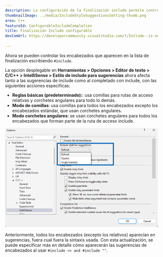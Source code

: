 ```yaml
---
description: La configuración de la finalización include permite controlar qué encabezados aparecen en la lista de finalización.
thumbnailImage: ../media/IncludeStyleSuggestionsSetting-thumb.png
area: C++
featureId: ConfigurableIncludeCompletion
title: Finalización Include configurable
devComUrl: https://developercommunity.visualstudio.com/t/Include--is-now-behaving-the-same-as-/10538420

---
```



Ahora se pueden controlar los encabezados que aparecen en la lista de finalización escribiendo `#include`.

La opción desplegable en **Herramientas > Opciones > Editor de texto > C/C++ > IntelliSense > Estilo de include para sugerencias** ahora afecta tanto a las sugerencias de include como al completado con include, con las siguientes acciones específicas:

- **Reglas básicas (predeterminado):**: usa comillas para rutas de acceso relativas y corchetes angulares para todo lo demás.
- **Modo de comillas**: usa comillas para todos los encabezados excepto los encabezados estándar, que usan corchetes angulares.
- **Modo corchetes angulares**: se usan corchetes angulares para todos los encabezados que forman parte de la ruta de acceso include.

![Estilo de include para la configuración de sugerencias](../media/IncludeStyleSuggestionsSetting.png)

Anteriormente, todos los encabezados (excepto los relativos) aparecían en sugerencias, fuera cual fuera la sintaxis usada. Con esta actualización, se puede especificar más en detalle cómo aparecerán las sugerencias de encabezados al usar `#include <> and #include ""`.
